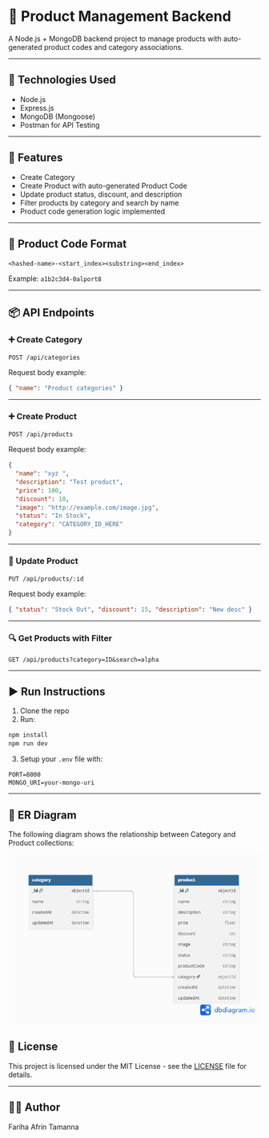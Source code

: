 # 🛒 Product Management  Backend 

A Node.js + MongoDB backend project to manage products with auto-generated product codes and category associations.

---

## 🔧 Technologies Used

- Node.js
- Express.js
- MongoDB (Mongoose)
- Postman for API Testing

---

## 📁 Features

- Create Category
- Create Product with auto-generated Product Code
- Update product status, discount, and description
- Filter products by category and search by name
- Product code generation logic implemented

---

## 📌 Product Code Format

`<hashed-name>-<start_index><substring><end_index>`

Example: `a1b2c3d4-0alport8`

---

## 📦 API Endpoints

### ➕ Create Category  
`POST /api/categories`

Request body example:

```json
{ "name": "Product categories" }
````

---

### ➕ Create Product

`POST /api/products`

Request body example:

```json
{
  "name": "xyz ",
  "description": "Test product",
  "price": 100,
  "discount": 10,
  "image": "http://example.com/image.jpg",
  "status": "In Stock",
  "category": "CATEGORY_ID_HERE"
}
```

---

### 🔄 Update Product

`PUT /api/products/:id`

Request body example:

```json
{ "status": "Stock Out", "discount": 15, "description": "New desc" }
```

---

### 🔍 Get Products with Filter

`GET /api/products?category=ID&search=alpha`

---

## ▶️ Run Instructions

1. Clone the repo
2. Run:

```bash
npm install
npm run dev
```

3. Setup your `.env` file with:

```
PORT=8000
MONGO_URI=your-mongo-uri
```

---
## 🧩 ER Diagram

The following diagram shows the relationship between Category and Product collections:

![ER Diagram](./assets/dbdiagram.png)


## 📜 License

This project is licensed under the MIT License - see the [LICENSE](LICENSE) file for details.

---

## 🧑‍💻 Author

Fariha Afrin Tamanna
